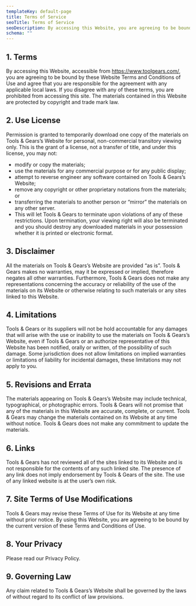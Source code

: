 ```yaml
---
templateKey: default-page
title: Terms of Service
seoTitle: Terms of Service
seoDescription: By accessing this Website, you are agreeing to be bound by these Website Terms and Conditions of Use and agree that you are responsible for applicable laws.
schema: ""
---
```


## 1. Terms

By accessing this Website, accessible from https://www.toolgears.com/, you are agreeing to be bound by these Website Terms and Conditions of Use and agree that you are responsible for the agreement with any applicable local laws. If you disagree with any of these terms, you are prohibited from accessing this site. The materials contained in this Website are protected by copyright and trade mark law.

## 2. Use License

Permission is granted to temporarily download one copy of the materials on Tools & Gears’s Website for personal, non-commercial transitory viewing only. This is the grant of a license, not a transfer of title, and under this license, you may not:

- modify or copy the materials;
- use the materials for any commercial purpose or for any public display;
- attempt to reverse engineer any software contained on Tools & Gears’s Website;
- remove any copyright or other proprietary notations from the materials; or
- transferring the materials to another person or “mirror” the materials on any other server.
- This will let Tools & Gears to terminate upon violations of any of these restrictions. Upon termination, your viewing right will also be terminated and you should destroy any downloaded materials in your possession whether it is printed or electronic format.

## 3. Disclaimer

All the materials on Tools & Gears’s Website are provided “as is”. Tools & Gears makes no warranties, may it be expressed or implied, therefore negates all other warranties. Furthermore, Tools & Gears does not make any representations concerning the accuracy or reliability of the use of the materials on its Website or otherwise relating to such materials or any sites linked to this Website.

## 4. Limitations

Tools & Gears or its suppliers will not be hold accountable for any damages that will arise with the use or inability to use the materials on Tools & Gears’s Website, even if Tools & Gears or an authorize representative of this Website has been notified, orally or written, of the possibility of such damage. Some jurisdiction does not allow limitations on implied warranties or limitations of liability for incidental damages, these limitations may not apply to you.

## 5. Revisions and Errata

The materials appearing on Tools & Gears’s Website may include technical, typographical, or photographic errors. Tools & Gears will not promise that any of the materials in this Website are accurate, complete, or current. Tools & Gears may change the materials contained on its Website at any time without notice. Tools & Gears does not make any commitment to update the materials.

## 6. Links

Tools & Gears has not reviewed all of the sites linked to its Website and is not responsible for the contents of any such linked site. The presence of any link does not imply endorsement by Tools & Gears of the site. The use of any linked website is at the user’s own risk.

## 7. Site Terms of Use Modifications

Tools & Gears may revise these Terms of Use for its Website at any time without prior notice. By using this Website, you are agreeing to be bound by the current version of these Terms and Conditions of Use.

## 8. Your Privacy

Please read our Privacy Policy.

## 9. Governing Law

Any claim related to Tools & Gears’s Website shall be governed by the laws of without regard to its conflict of law provisions.
